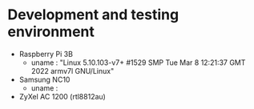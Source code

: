# Development and testing environment

* Raspberry Pi 3B
  * uname : "Linux 5.10.103-v7+ #1529 SMP Tue Mar 8 12:21:37 GMT 2022 armv7l GNU/Linux"
* Samsung NC10
  * uname :
* ZyXel AC 1200 (rtl8812au)


